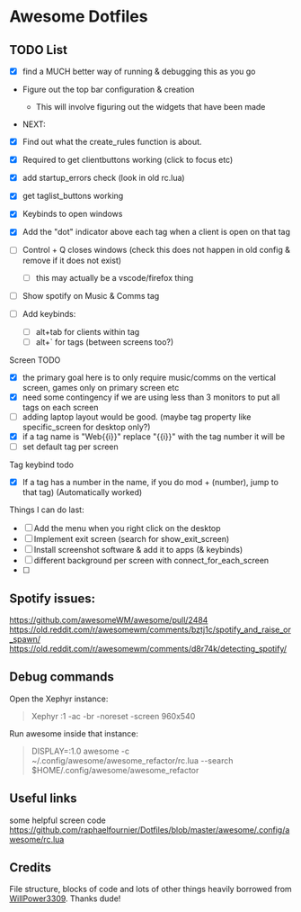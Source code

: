 # Awesome Dotfiles

## TODO List
- [x] find a MUCH better way of running & debugging this as you go
- Figure out the top bar configuration & creation
  - This will involve figuring out the widgets that have been made


- NEXT:
- [x] Find out what the create_rules function is about. 
- [x] Required to get clientbuttons working (click to focus etc)

- [x] add startup_errors check (look in old rc.lua)

- [x] get taglist_buttons working

- [x] Keybinds to open windows
- [x] Add the "dot" indicator above each tag when a client is open on that tag
- [ ] Control + Q closes windows (check this does not happen in old config & remove if it does not exist)
  - [ ] this may actually be a vscode/firefox thing
- [ ] Show spotify on Music & Comms tag
- [ ] Add keybinds:
  - [ ] alt+tab for clients within tag
  - [ ] alt+` for tags (between screens too?)

Screen TODO
- [x] the primary goal here is to only require music/comms on the vertical screen, games only on primary screen etc
- [x] need some contingency if we are using less than 3 monitors to put all tags on each screen
- [ ] adding laptop layout would be good. (maybe tag property like specific_screen for desktop only?)
- [x] if a tag name is "Web{{i}}" replace "{{i}}" with the tag number it will be
- [ ] set default tag per screen

Tag keybind todo
- [x] If a tag has a number in the name, if you do mod + (number), jump to that tag) (Automatically worked)

Things I can do last:
- [ ] Add the menu when you right click on the desktop
- [ ] Implement exit screen (search for show_exit_screen)
- [ ] Install screenshot software & add it to apps (& keybinds)
- [ ] different background per screen with connect_for_each_screen
- [ ] 

## Spotify issues:
https://github.com/awesomeWM/awesome/pull/2484
https://old.reddit.com/r/awesomewm/comments/bztj1c/spotify_and_raise_or_spawn/
https://old.reddit.com/r/awesomewm/comments/d8r74k/detecting_spotify/

## Debug commands
Open the Xephyr instance:
> Xephyr :1 -ac -br -noreset -screen 960x540

Run awesome inside that instance:
> DISPLAY=:1.0 awesome -c ~/.config/awesome/awesome_refactor/rc.lua --search $HOME/.config/awesome/awesome_refactor

## Useful links
some helpful screen code https://github.com/raphaelfournier/Dotfiles/blob/master/awesome/.config/awesome/rc.lua

## Credits

File structure, blocks of code and lots of other things heavily borrowed from [WillPower3309](https://github.com/WillPower3309/awesome-dotfiles). Thanks dude!
